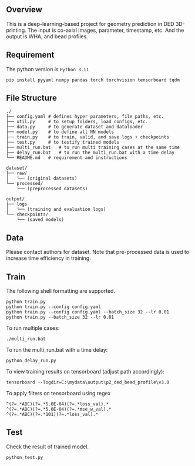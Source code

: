 ## Overview

This is a deep-learning-based project for geometry prediction in DED 3D-printing. 
The input is co-axial images, parameter, timestamp, etc. And the output is WHA, and bead profiles. 

## Requirement
The python version is `Python 3.11`
```shell
pip install pyyaml numpy pandas torch torchvision tensorboard tqdm
```


## File Structure

``` 
./
├── config.yaml # defines hyper parameters, file paths, etc.
├── util.py     # to setup folders, load configs, etc.
├── data.py     # to generate dataset and dataloader
├── model.py    # to define all NN models 
├── train.py    # to train, valid, and save logs + checkpoints
├── test.py     # to testify trained models
├── multi_run.bat   # to run multi training cases at the same time
├── delay_run.bat   # to run the multi_run.bat with a time delay 
└── README.md   # requirement and instructions

dataset/
├── raw/
│   └── (original datasets)
└── processed/
    └── (preprocessed datasets)

output/
├── logs
│   └── (training and evaluation logs)
└── checkpoints/
    └── (saved models)
```

## Data
Please contact authors for dataset.
Note that pre-processed data is used to increase time efficiency in training.

## Train
The following shell formatting are supported.
```shell
python train.py
python train.py --config config.yaml
python train.py --config config.yaml --batch_size 32 --lr 0.01
python train.py --batch_size 32 --lr 0.01
```

To run multiple cases:
```shell
./multi_run.bat
```

To run the multi_run.bat with a time delay:
```shell
python delay_run.py
```

To view training results on tensorboard (adjust path accordingly):
```shell
tensorboard --logdir=C:\mydata\output\p2_ded_bead_profile\v3.0
```

To apply filters on tensorboard using regex
```
^(?=.*ABC)(?=.*5.0E-04)(?=.*loss_val).*
^(?=.*ABC)(?=.*5.0E-04)(?=.*mse_w_val).*
^(?=.*ABC)(?=.*101)(?=.*loss_val).*
```


## Test
Check the result of trained model.
```shell
python test.py
```

